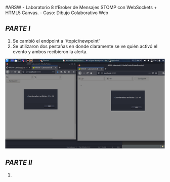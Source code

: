 #ARSW - Laboratorio 8
#Broker de Mensajes STOMP con WebSockets + HTML5 Canvas. - Caso: Dibujo Colaborativo Web

## *PARTE I*

1. Se cambió el endpoint a '/topic/newpoint'
2. Se utilizaron dos pestañas en donde claramente se ve quién activó el evento y ambos recibieron la alerta.

![Prueba de alert() en las pestañas](./img/lab/1.png)

## *PARTE II*

1. 
